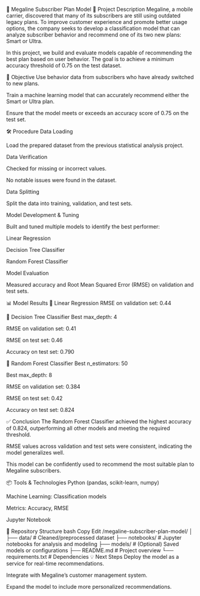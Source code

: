 📱 Megaline Subscriber Plan Model
📌 Project Description
Megaline, a mobile carrier, discovered that many of its subscribers are still using outdated legacy plans. To improve customer experience and promote better usage options, the company seeks to develop a classification model that can analyze subscriber behavior and recommend one of its two new plans: Smart or Ultra.

In this project, we build and evaluate models capable of recommending the best plan based on user behavior. The goal is to achieve a minimum accuracy threshold of 0.75 on the test dataset.

🎯 Objective
Use behavior data from subscribers who have already switched to new plans.

Train a machine learning model that can accurately recommend either the Smart or Ultra plan.

Ensure that the model meets or exceeds an accuracy score of 0.75 on the test set.

🛠️ Procedure
Data Loading

Load the prepared dataset from the previous statistical analysis project.

Data Verification

Checked for missing or incorrect values.

No notable issues were found in the dataset.

Data Splitting

Split the data into training, validation, and test sets.

Model Development & Tuning

Built and tuned multiple models to identify the best performer:

Linear Regression

Decision Tree Classifier

Random Forest Classifier

Model Evaluation

Measured accuracy and Root Mean Squared Error (RMSE) on validation and test sets.

📊 Model Results
🔹 Linear Regression
RMSE on validation set: 0.44

🔹 Decision Tree Classifier
Best max_depth: 4

RMSE on validation set: 0.41

RMSE on test set: 0.46

Accuracy on test set: 0.790

🔹 Random Forest Classifier
Best n_estimators: 50

Best max_depth: 8

RMSE on validation set: 0.384

RMSE on test set: 0.42

Accuracy on test set: 0.824

✅ Conclusion
The Random Forest Classifier achieved the highest accuracy of 0.824, outperforming all other models and meeting the required threshold.

RMSE values across validation and test sets were consistent, indicating the model generalizes well.

This model can be confidently used to recommend the most suitable plan to Megaline subscribers.

📦 Tools & Technologies
Python (pandas, scikit-learn, numpy)

Machine Learning: Classification models

Metrics: Accuracy, RMSE

Jupyter Notebook

📁 Repository Structure
bash
Copy
Edit
/megaline-subscriber-plan-model/
│
├── data/                  # Cleaned/preprocessed dataset
├── notebooks/             # Jupyter notebooks for analysis and modeling
├── models/                # (Optional) Saved models or configurations
├── README.md              # Project overview
└── requirements.txt       # Dependencies
💡 Next Steps
Deploy the model as a service for real-time recommendations.

Integrate with Megaline’s customer management system.

Expand the model to include more personalized recommendations.
